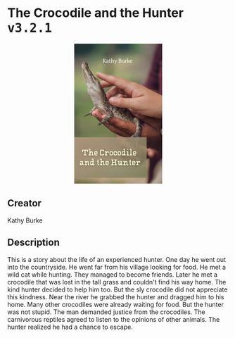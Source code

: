 
# The Crocodile and the Hunter <kbd>v3.2.1</kbd>

<center>
  <img src="./cover-1024.jpg"/>
</center>

## Creator
Kathy Burke

## Description
This is a story about the life of an experienced hunter. One day he went out into the countryside. He went far from his village looking for food. He met a wild cat while hunting. They managed to become friends. Later he met a crocodile that was lost in the tall grass and couldn't find his way home. The kind hunter decided to help him too. But the sly crocodile did not appreciate this kindness. Near the river he grabbed the hunter and dragged him to his home. Many other crocodiles were already waiting for food. But the hunter was not stupid. The man demanded justice from the crocodiles. The carnivorous reptiles agreed to listen to the opinions of other animals. The hunter realized he had a chance to escape. 
